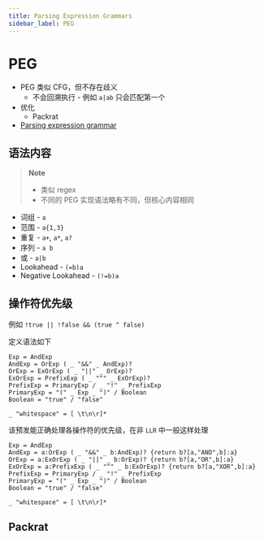 ```yaml
---
title: Parsing Expression Grammars
sidebar_label: PEG
---
```


# PEG

- PEG 类似 CFG，但不存在歧义
  - 不会回溯执行 - 例如 `a|ab` 只会匹配第一个
- 优化
  - Packrat
- [Parsing expression grammar](https://en.wikipedia.org/wiki/Parsing_expression_grammar)

## 语法内容

> **Note**
>
> - 类似 regex
> - 不同的 PEG 实现语法略有不同，但核心内容相同

- 词组 - `a`
- 范围 - `a{1,3}`
- 重复 - `a+`, `a*`, `a?`
- 序列 - `a b`
- 或 - `a|b`
- Lookahead - `(=b)a`
- Negative Lookahead - `(!=b)a`


## 操作符优先级

例如 `!true || !false && (true ^ false)`

定义语法如下

```pegjs
Exp = AndExp
AndExp = OrExp ( _ "&&" _ AndExp)?
OrExp = ExOrExp ( _ "||" _ OrExp)?
ExOrExp = PrefixExp ( _ "^" _ ExOrExp)?
PrefixExp = PrimaryExp / _ "!" _ PrefixExp
PrimaryExp = "(" _ Exp _ ")" / Boolean
Boolean = "true" / "false"

_ "whitespace" = [ \t\n\r]*
```

该预发能正确处理各操作符的优先级，在非 `LLR` 中一般这样处理

```pegjs
Exp = AndExp
AndExp = a:OrExp ( _ "&&" _ b:AndExp)? {return b?[a,"AND",b]:a}
OrExp = a:ExOrExp ( _ "||" _ b:OrExp)? {return b?[a,"OR",b]:a}
ExOrExp = a:PrefixExp ( _ "^" _ b:ExOrExp)? {return b?[a,"XOR",b]:a}
PrefixExp = PrimaryExp / _ "!" _ PrefixExp
PrimaryExp = "(" _ Exp _ ")" / Boolean
Boolean = "true" / "false"

_ "whitespace" = [ \t\n\r]*
```

## Packrat
